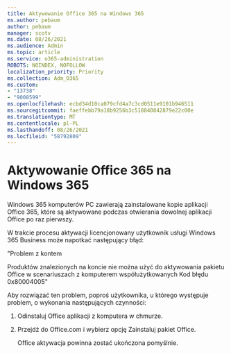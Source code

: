 ```yaml
---
title: Aktywowanie Office 365 na Windows 365
ms.author: pebaum
author: pebaum
manager: scotv
ms.date: 08/26/2021
ms.audience: Admin
ms.topic: article
ms.service: o365-administration
ROBOTS: NOINDEX, NOFOLLOW
localization_priority: Priority
ms.collection: Adm_O365
ms.custom:
- "13738"
- "9008599"
ms.openlocfilehash: ecbd34d10ca079cfd4a7c3cd0511e9101b946511
ms.sourcegitcommit: faeffebb79a18b9256b3c518840842879e22c00e
ms.translationtype: MT
ms.contentlocale: pl-PL
ms.lasthandoff: 08/26/2021
ms.locfileid: "58792809"
---
```

# <a name="activating-office-365-applications-on-windows-365-pcs"></a>Aktywowanie Office 365 na Windows 365

Windows 365 komputerów PC zawierają zainstalowane kopie aplikacji Office 365, które są aktywowane podczas otwierania dowolnej aplikacji Office po raz pierwszy.

W trakcie procesu aktywacji licencjonowany użytkownik usługi Windows 365 Business może napotkać następujący błąd:

"Problem z kontem

Produktów znalezionych na koncie nie można użyć do aktywowania pakietu Office w scenariuszach z komputerem współużytkowanych Kod błędu 0x80004005"

Aby rozwiązać ten problem, poproś użytkownika, u którego występuje problem, o wykonania następujących czynności: 

1. Odinstaluj Office aplikacji z komputera w chmurze.
1. Przejdź do Office.com i wybierz opcję Zainstaluj pakiet Office.

    Office aktywacja powinna zostać ukończona pomyślnie.
